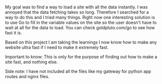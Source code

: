 My goal was to find a way to load a site with all the data instantly. I was annoyed that the data fetching takes so long. Therefore I searched for a way to do this and I tried many things. Right now one interesting solution is to use Go to fill in the variable values on the site so the user doesn't have to wait at all for the data to load. You can check goldpluto.com/go to see how fast it is.

Based on this project I am taking the learnings I now know how to make any website ultra fast if I need to make it extremely fast.

Important to know: This is only for the purpose of finding out how to make a site fast, and nothing else.

Side note: I have not included all the files like my gateway for python app routes and nginx files.
